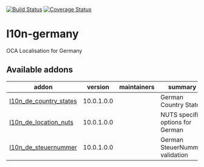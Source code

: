 [![Build Status](https://travis-ci.org/OCA/l10n-germany.svg?branch=10.0)](https://travis-ci.org/OCA/l10n-germany)
[![Coverage Status](https://coveralls.io/repos/OCA/l10n-germany/badge.png?branch=10.0)](https://coveralls.io/r/OCA/l10n-germany?branch=10.0)

# l10n-germany

OCA Localisation for Germany

[//]: # (addons)

Available addons
----------------
addon | version | maintainers | summary
--- | --- | --- | ---
[l10n_de_country_states](l10n_de_country_states/) | 10.0.1.0.0 |  | German Country States
[l10n_de_location_nuts](l10n_de_location_nuts/) | 10.0.1.0.0 |  | NUTS specific options for German
[l10n_de_steuernummer](l10n_de_steuernummer/) | 10.0.1.0.0 |  | German SteuerNummer validation

[//]: # (end addons)

